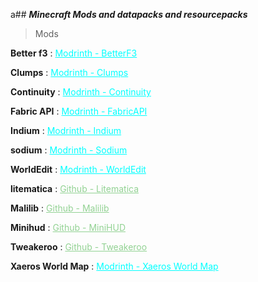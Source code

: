 a## **_Minecraft Mods and datapacks and resourcepacks_**

> Mods

**Better f3**
: <a href="https://modrinth.com/mod/betterf3/versions?l=fabric&c=release" style="color:aqua">Modrinth - BetterF3</a>

**Clumps**
: <a href="https://modrinth.com/mod/clumps/versions?l=fabric" style="color:aqua">Modrinth - Clumps</a>

**Continuity**
: <a href="https://modrinth.com/mod/continuity/versions?l=fabric&c=release" style="color:aqua">Modrinth - Continuity</a>

**Fabric API**
: <a href="https://modrinth.com/mod/fabric-api/versions?c=release" style="color:aqua">Modrinth - FabricAPI</a>

**Indium**
: <a href="https://modrinth.com/mod/indium/versions?l=fabric&c=release" style="color:aqua">Modrinth - Indium</a>

**sodium**
: <a href="https://modrinth.com/mod/sodium/versions?l=fabric&c=release" style="color:aqua">Modrinth - Sodium</a>

**WorldEdit**
: <a href="https://modrinth.com/plugin/worldedit/versions?l=fabric&c=release" style="color:aqua">Modrinth - WorldEdit</a>

**litematica**
: <a href="https://github.com/sakura-ryoko/litematica/releases/" style="color:#92d293">Github - Litematica</a>

**Malilib**
: <a href="https://github.com/sakura-ryoko/malilib/releases/" style="color:#92d293">Github - Malilib</a>

**Minihud**
: <a href="https://github.com/sakura-ryoko/minihud/releases/" style="color:#92d293">Github - MiniHUD</a>

**Tweakeroo**
: <a href="https://github.com/sakura-ryoko/tweakeroo/releases/" style="color:#92d293">Github - Tweakeroo</a>

**Xaeros World Map**
: <a href="https://modrinth.com/mod/xaeros-world-map/versions?l=fabric" style="color:aqua">Modrinth - Xaeros World Map</a>

